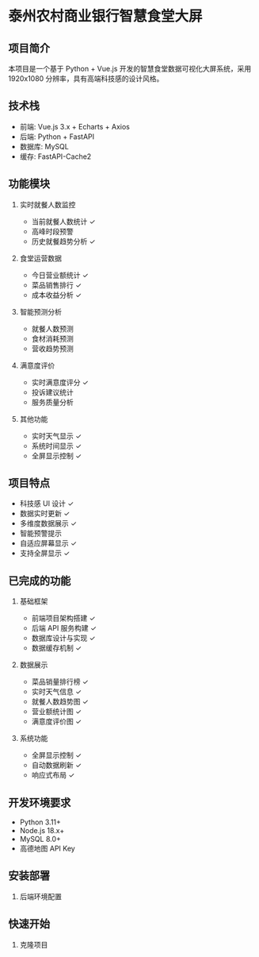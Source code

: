 # 泰州农村商业银行智慧食堂大屏

## 项目简介
本项目是一个基于 Python + Vue.js 开发的智慧食堂数据可视化大屏系统，采用 1920x1080 分辨率，具有高端科技感的设计风格。

## 技术栈
- 前端: Vue.js 3.x + Echarts + Axios
- 后端: Python + FastAPI
- 数据库: MySQL
- 缓存: FastAPI-Cache2

## 功能模块
1. 实时就餐人数监控
   - 当前就餐人数统计 ✓
   - 高峰时段预警
   - 历史就餐趋势分析 ✓

2. 食堂运营数据
   - 今日营业额统计 ✓
   - 菜品销售排行 ✓
   - 成本收益分析 ✓

3. 智能预测分析
   - 就餐人数预测
   - 食材消耗预测
   - 营收趋势预测

4. 满意度评价
   - 实时满意度评分 ✓
   - 投诉建议统计
   - 服务质量分析

5. 其他功能
   - 实时天气显示 ✓
   - 系统时间显示 ✓
   - 全屏显示控制 ✓

## 项目特点
- 科技感 UI 设计 ✓
- 数据实时更新 ✓
- 多维度数据展示 ✓
- 智能预警提示
- 自适应屏幕显示 ✓
- 支持全屏显示 ✓

## 已完成的功能
1. 基础框架
   - 前端项目架构搭建 ✓
   - 后端 API 服务构建 ✓
   - 数据库设计与实现 ✓
   - 数据缓存机制 ✓

2. 数据展示
   - 菜品销量排行榜 ✓
   - 实时天气信息 ✓
   - 就餐人数趋势图 ✓
   - 营业额统计图 ✓
   - 满意度评价图 ✓

3. 系统功能
   - 全屏显示控制 ✓
   - 自动数据刷新 ✓
   - 响应式布局 ✓

## 开发环境要求
- Python 3.11+
- Node.js 18.x+
- MySQL 8.0+
- 高德地图 API Key

## 安装部署
1. 后端环境配置

## 快速开始

1. 克隆项目


